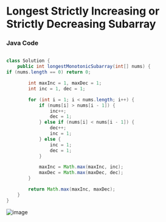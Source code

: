 # Longest Strictly Increasing or Strictly Decreasing Subarray


### Java Code

```java

class Solution {
    public int longestMonotonicSubarray(int[] nums) {
if (nums.length == 0) return 0;

        int maxInc = 1, maxDec = 1;
        int inc = 1, dec = 1;

        for (int i = 1; i < nums.length; i++) {
            if (nums[i] > nums[i - 1]) {
                inc++;
                dec = 1; 
            } else if (nums[i] < nums[i - 1]) {
                dec++;
                inc = 1; 
            } else {
                inc = 1;
                dec = 1;
            }

            maxInc = Math.max(maxInc, inc);
            maxDec = Math.max(maxDec, dec);
        }

        return Math.max(maxInc, maxDec);
    }
}

```

![image](https://github.com/user-attachments/assets/32078ea2-5868-43e6-9e5f-f3a41011230b)
